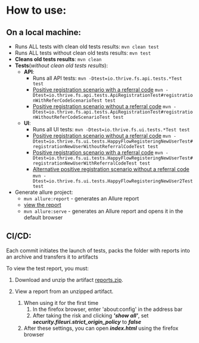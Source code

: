 # How to use:

## On a local machine:

* Runs ALL tests with clean old tests results: `mvn clean test`
* Runs ALL tests without clean old tests results: `mvn test`
* **Cleans old tests results**: `mvn clean`
* **Tests**(*without clean old tests results*):
    * **API**:
        * Runs all API tests: `mvn -Dtest=io.thrive.fs.api.tests.*Test test`
        * [Positive registration scenario with a referral code](jetbrains://idea/navigate/reference?project=FSTests&fqn=io.thrive.fs.api.tests.ApiRegistrationTest#registrationWithReferCodeScenarioTest) `mvn -Dtest=io.thrive.fs.api.tests.ApiRegistrationTest#registrationWithReferCodeScenarioTest test`
        * [Positive registration scenario without a referral code](jetbrains://idea/navigate/reference?project=FSTests&fqn=io.thrive.fs.api.tests.ApiRegistrationTest#registrationWithoutReferCodeScenarioTest) `mvn -Dtest=io.thrive.fs.api.tests.ApiRegistrationTest#registrationWithoutReferCodeScenarioTest test`
    * **UI**:
        * Runs all UI tests: `mvn -Dtest=io.thrive.fs.ui.tests.*Test test`
        * [Positive registration scenario without a referral code](jetbrains://idea/navigate/reference?project=FSTests&fqn=io.thrive.fs.ui.tests.HappyFlowRegisteringNewUserTest#registrationNewUserWithoutReferralCodeTest) `mvn -Dtest=io.thrive.fs.ui.tests.HappyFlowRegisteringNewUserTest#registrationNewUserWithoutReferralCodeTest test`
        * [Positive registration scenario with a referral code](jetbrains://idea/navigate/reference?project=FSTests&fqn=io.thrive.fs.ui.tests.HappyFlowRegisteringNewUserTest#registrationNewUserWithReferralCodeTest) `mvn -Dtest=io.thrive.fs.ui.tests.HappyFlowRegisteringNewUserTest#registrationNewUserWithReferralCodeTest test`
        * [Alternative positive registration scenario without a referral code](jetbrains://idea/navigate/reference?project=FSTests&fqn=io.thrive.fs.ui.tests.HappyFlowRegisteringNewUserTest#registrationNewUserHappy2Test) `mvn -Dtest=io.thrive.fs.ui.tests.HappyFlowRegisteringNewUser2Test test`
* Generate allure project:
    * `mvn allure:report` - generates an Allure report
    * [view the report](target/site/allure-maven-plugin/index.html)
    * `mvn allure:serve` - generates an Allure report and opens it in the default browser

## CI/CD:

Each commit initiates the launch of tests, packs the folder with reports into an archive and transfers it to artifacts

To view the test report, you must:

1. Download and unzip the artifact [reports.zip](https://ci.appveyor.com/api/buildjobs/9cq9h5iauk4ij8fy/artifacts/reports.zip).

2. View a report from an unzipped artifact.

    1. When using it for the first time
        1. In the firefox browser, enter 'about:config' in the address bar
        2. After taking the risk and clicking ***'show all'***, set ***security.fileuri.strict_origin_policy*** to ***false***
    2. After these settings, you can open ***index.html*** using the firefox browser